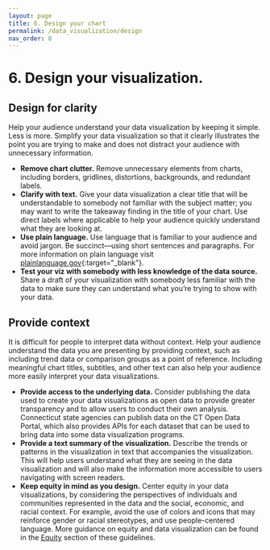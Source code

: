 ```yaml
---
layout: page
title: 6. Design your chart
permalink: /data_visualization/design
nav_order: 8
---
```


# 6. Design your visualization.

## Design for clarity 
Help your audience understand your data visualization by keeping it simple. Less is more. Simplify your data visualization so that it clearly illustrates the point you are trying to make and does not distract your audience with unnecessary information.

* **Remove chart clutter.** Remove unnecessary elements from charts, including borders, gridlines, distortions, backgrounds, and redundant labels.
* **Clarify with text.** Give your data visualization a clear title that will be understandable to somebody not familiar with the subject matter; you may want to write the takeaway finding in the title of your chart.
Use direct labels where applicable to help your audience quickly understand what they are looking at.
* **Use plain language.** Use language that is familiar to your audience and avoid jargon. Be succinct—using short sentences and paragraphs. For more information on plain language visit [plainlanguage.gov](https://www.plainlanguage.gov/?dg){:target="_blank"}.
* **Test your viz with somebody with less knowledge of the data source.** Share a draft of your visualization with somebody less familiar with the data to make sure they can understand what you’re trying to show with your data.

## Provide context
It is difficult for people to interpret data without context. Help your audience understand the data you are presenting by providing context, such as including trend data or comparison groups as a point of reference. Including meaningful chart titles, subtitles, and other text can also help your audience more easily interpret your data visualizations.

* **Provide access to the underlying data.** Consider publishing the data used to create your data visualizations as open data to provide greater transparency and to allow users to conduct their own analysis. Connecticut state agencies can publish data on the CT Open Data Portal, which also provides APIs for each dataset that can be used to bring data into some data visualization programs.
* **Provide a text summary of the visualization.** Describe the trends or patterns in the visualization in text that accompanies the visualization. This will help users understand what they are seeing in the data visualization and will also make the information more accessible to users navigating with screen readers.
* **Keep equity in mind as you design.** Center equity in your data visualizations, by considering the perspectives of individuals and communities represented in the data and the social, economic, and racial context. For example, avoid the use of colors and icons that may reinforce gender or racial stereotypes, and use people-centered language. More guidance on equity and data visualization can be found in the [Equity](/data-visualization-guidelines/equity) section of these guidelines.